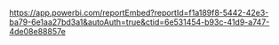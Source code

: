 https://app.powerbi.com/reportEmbed?reportId=f1a189f8-5442-42e3-ba79-6e1aa27bd3a1&autoAuth=true&ctid=6e531454-b93c-41d9-a747-4de08e88857e
